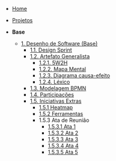 <!-- docs/_sidebar.md -->

- [Home](./)
- [Projetos](./Projeto/Projeto.md)

- **Base**
  - [1. Desenho de Software (Base)](./Base/1.Base.md)
    - [1.1. Design Sprint](./Base/1.1.DesignSprint.md)
    - [1.2. Artefato Generalista](./Base/1.2.ArtefatoGeneralista.md)
      - [1.2.1. 5W2H](./Base/artefatos_generalistas/5w2h.md)
      - [1.2.2. Mapa Mental](./Base/artefatos_generalistas/mindMap.md)
      - [1.2.3. Diagrama causa-efeito](./Base/artefatos_generalistas/ishikawa.md)
      - [1.2.4. Léxico](./Base/artefatos_generalistas/lexico.md)
    - [1.3. Modelagem BPMN](./Base/1.3.ModelagemBPMN.md)
    - [1.4. Participações](./Base/1.4.ParticipacoesBase.md)
    - [1.5. Iniciativas Extras](./Base/1.5.IniciativasExtras.md)
      - [1.5.1 Heatmap](./Base/iniciativas-extras/1.5.1.heatmap.md)
      - [1.5.2 Ferramentas](./Base/iniciativas-extras/1.5.2.ferramentas.md)
      - 1.5.3 Ata de Reunião
        - [1.5.3.1 Ata 1](./Base/iniciativas-extras/reunioes/ata1.md)
        - [1.5.3.2 Ata 2](./Base/iniciativas-extras/reunioes/ata2.md)
        - [1.5.3.3 Ata 3](./Base/iniciativas-extras/reunioes/ata3.md)
        - [1.5.3.4 Ata 4](./Base/iniciativas-extras/reunioes/ata4.md)
        - [1.5.3.5 Ata 5](./Base/iniciativas-extras/reunioes/ata5.md)


